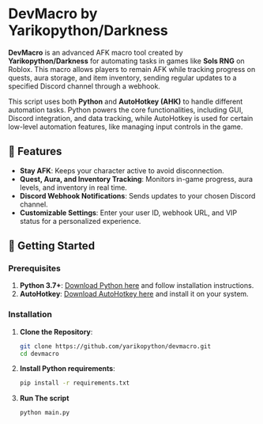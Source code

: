 # DevMacro by Yarikopython/Darkness

**DevMacro** is an advanced AFK macro tool created by **Yarikopython/Darkness** for automating tasks in games like **Sols RNG** on Roblox. This macro allows players to remain AFK while tracking progress on quests, aura storage, and item inventory, sending regular updates to a specified Discord channel through a webhook.

This script uses both **Python** and **AutoHotkey (AHK)** to handle different automation tasks. Python powers the core functionalities, including GUI, Discord integration, and data tracking, while AutoHotkey is used for certain low-level automation features, like managing input controls in the game.

## 📜 Features
- **Stay AFK**: Keeps your character active to avoid disconnection.
- **Quest, Aura, and Inventory Tracking**: Monitors in-game progress, aura levels, and inventory in real time.
- **Discord Webhook Notifications**: Sends updates to your chosen Discord channel.
- **Customizable Settings**: Enter your user ID, webhook URL, and VIP status for a personalized experience.

## 🚀 Getting Started

### Prerequisites
1. **Python 3.7+**: [Download Python here](https://www.python.org/downloads/) and follow installation instructions.
2. **AutoHotkey**: [Download AutoHotkey here](https://www.autohotkey.com/) and install it on your system.

### Installation

1. **Clone the Repository**:
   ```bash
   git clone https://github.com/yarikopython/devmacro.git
   cd devmacro

2. **Install Python requirements**:
    ```bash
    pip install -r requirements.txt

3. **Run The script**
   ```bash
   python main.py